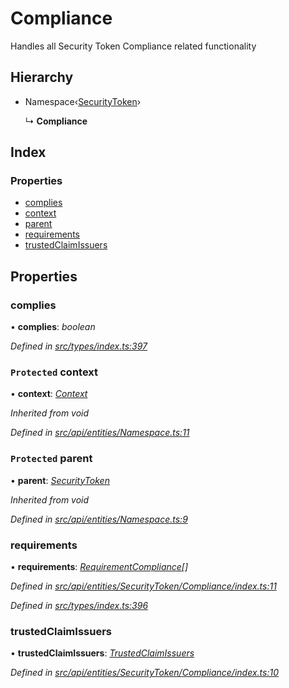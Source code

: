 # Compliance

Handles all Security Token Compliance related functionality

## Hierarchy

* Namespace‹[SecurityToken](securitytoken.md)›

  ↳ **Compliance**

## Index

### Properties

* [complies](compliance.md#complies)
* [context](compliance.md#protected-context)
* [parent](compliance.md#protected-parent)
* [requirements](compliance.md#requirements)
* [trustedClaimIssuers](compliance.md#trustedclaimissuers)

## Properties

### complies

• **complies**: _boolean_

_Defined in_ [_src/types/index.ts:397_](https://github.com/PolymathNetwork/polymesh-sdk/blob/1221e467/src/types/index.ts#L397)

### `Protected` context

• **context**: [_Context_](context.md)

_Inherited from void_

_Defined in_ [_src/api/entities/Namespace.ts:11_](https://github.com/PolymathNetwork/polymesh-sdk/blob/1221e467/src/api/entities/Namespace.ts#L11)

### `Protected` parent

• **parent**: [_SecurityToken_](securitytoken.md)

_Inherited from void_

_Defined in_ [_src/api/entities/Namespace.ts:9_](https://github.com/PolymathNetwork/polymesh-sdk/blob/1221e467/src/api/entities/Namespace.ts#L9)

### requirements

• **requirements**: [_RequirementCompliance_](../interfaces/requirementcompliance.md)_\[\]_

_Defined in_ [_src/api/entities/SecurityToken/Compliance/index.ts:11_](https://github.com/PolymathNetwork/polymesh-sdk/blob/1221e467/src/api/entities/SecurityToken/Compliance/index.ts#L11)

_Defined in_ [_src/types/index.ts:396_](https://github.com/PolymathNetwork/polymesh-sdk/blob/1221e467/src/types/index.ts#L396)

### trustedClaimIssuers

• **trustedClaimIssuers**: [_TrustedClaimIssuers_](trustedclaimissuers.md)

_Defined in_ [_src/api/entities/SecurityToken/Compliance/index.ts:10_](https://github.com/PolymathNetwork/polymesh-sdk/blob/1221e467/src/api/entities/SecurityToken/Compliance/index.ts#L10)

